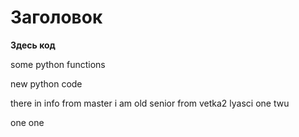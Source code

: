 # Заголовок

**Здесь код**

some python functions

new python code

there in info from master
i am old senior from vetka2
 lyasci
 one twu
 
 one one


 